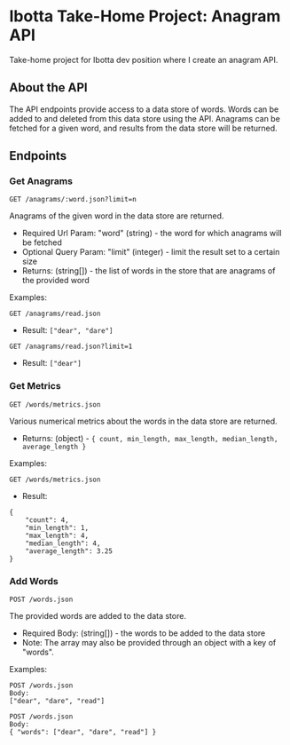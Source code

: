 # Ibotta Take-Home Project: Anagram API
Take-home project for Ibotta dev position where I create an anagram API.

## About the API
The API endpoints provide access to a data store of words.
Words can be added to and deleted from this data store using the API.
Anagrams can be fetched for a given word, and results from the data store will be returned.

## Endpoints

### Get Anagrams

`GET /anagrams/:word.json?limit=n`

Anagrams of the given word in the data store are returned.
- Required Url Param: "word" (string) - the word for which anagrams will be fetched
- Optional Query Param: "limit" (integer) - limit the result set to a certain size
- Returns: (string[]) - the list of words in the store that are anagrams of the provided word

Examples:

`GET /anagrams/read.json`
- Result: `["dear", "dare"]`

`GET /anagrams/read.json?limit=1`
- Result: `["dear"]`

### Get Metrics
`GET /words/metrics.json`

Various numerical metrics about the words in the data store are returned.
- Returns: (object) - `{ count, min_length, max_length, median_length, average_length }`

Examples:

`GET /words/metrics.json`
- Result:
```
{
    "count": 4,
    "min_length": 1,
    "max_length": 4,
    "median_length": 4,
    "average_length": 3.25
}
```

### Add Words
`POST /words.json`

The provided words are added to the data store.
- Required Body: (string[]) - the words to be added to the data store
- Note: The array may also be provided through an object with a key of "words".

Examples:

```
POST /words.json
Body:
["dear", "dare", "read"]
```

```
POST /words.json
Body:
{ "words": ["dear", "dare", "read"] }
```
